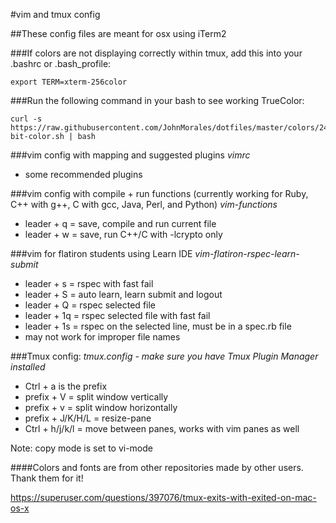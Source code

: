 #vim and tmux config

##These config files are meant for osx using iTerm2

###If colors are not displaying correctly within tmux, add this into your .bashrc or .bash_profile:
```
export TERM=xterm-256color
```
###Run the following command in your bash to see working TrueColor:

```
curl -s https://raw.githubusercontent.com/JohnMorales/dotfiles/master/colors/24-bit-color.sh | bash
```

###vim config with mapping and suggested plugins
*vimrc*

 - some recommended plugins

###vim config with compile + run functions (currently working for Ruby, C++ with g++, C with gcc, Java, Perl, and Python)
*vim-functions*

 - leader + q = save, compile and run current file
 - leader + w = save, run C++/C with -lcrypto only

###vim for flatiron students using Learn IDE
*vim-flatiron-rspec-learn-submit*

 - leader + s = rspec with fast fail
 - leader + S = auto learn, learn submit and logout
 - leader + Q = rspec selected file
 - leader + 1q = rspec selected file with fast fail
 - leader + 1s = rspec on the selected line, must be in a spec.rb file 
 - may not work for improper file names

###Tmux config:
*tmux.config - make sure you have Tmux Plugin Manager installed*

 - Ctrl + a is the prefix
 - prefix + V = split window vertically
 - prefix + v = split window horizontally
 - prefix + J/K/H/L = resize-pane
 - Ctrl + h/j/k/l = move between panes, works with vim panes as well

Note: copy mode is set to vi-mode

####Colors and fonts are from other repositories made by other users. Thank them for it!


https://superuser.com/questions/397076/tmux-exits-with-exited-on-mac-os-x
